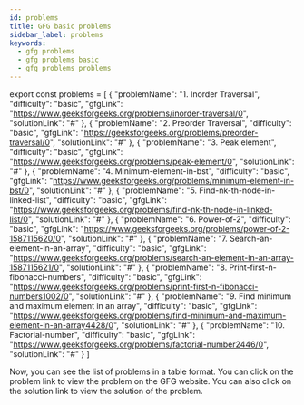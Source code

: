```yaml
---
id: problems
title: GFG basic problems
sidebar_label: problems
keywords:
  - gfg problems
  - gfg problems basic
  - gfg problems problems
---
```


export const problems = [
  {
    "problemName": "1. Inorder Traversal",
    "difficulty": "basic",
    "gfgLink": "https://www.geeksforgeeks.org/problems/inorder-traversal/0",
    "solutionLink": "#"
  },
    {
        "problemName": "2. Preorder Traversal",
        "difficulty": "basic",
        "gfgLink": "https://geeksforgeeks.org/problems/preorder-traversal/0",
        "solutionLink": "#"
    },
    {
        "problemName": "3. Peak element",
        "difficulty": "basic",
        "gfgLink": "https://www.geeksforgeeks.org/problems/peak-element/0",
        "solutionLink": "#"
    },
    {
        "problemName": "4. Minimum-element-in-bst",
        "difficulty": "basic",
        "gfgLink": "https://www.geeksforgeeks.org/problems/minimum-element-in-bst/0",
        "solutionLink": "#"
    },
    {
        "problemName": "5. Find-nk-th-node-in-linked-list",
        "difficulty": "basic",
        "gfgLink": "https://www.geeksforgeeks.org/problems/find-nk-th-node-in-linked-list/0",
        "solutionLink": "#"
    },
    {
        "problemName": "6. Power-of-2",
        "difficulty": "basic",
        "gfgLink": "https://www.geeksforgeeks.org/problems/power-of-2-1587115620/0",
        "solutionLink": "#"
    },
    {
        "problemName": "7. Search-an-element-in-an-array",
        "difficulty": "basic",
        "gfgLink": "https://www.geeksforgeeks.org/problems/search-an-element-in-an-array-1587115621/0",
        "solutionLink": "#"
    },
    {
        "problemName": "8. Print-first-n-fibonacci-numbers",
        "difficulty": "basic",
        "gfgLink": "https://www.geeksforgeeks.org/problems/print-first-n-fibonacci-numbers1002/0",
        "solutionLink": "#"
    },
    {
        "problemName": "9. Find minimum and maximum element in an array",
        "difficulty": "basic",
        "gfgLink": "https://www.geeksforgeeks.org/problems/find-minimum-and-maximum-element-in-an-array4428/0",
        "solutionLink": "#"
    },
    {
        "problemName": "10. Factorial-number",
        "difficulty": "basic",
        "gfgLink": "https://www.geeksforgeeks.org/problems/factorial-number2446/0",
        "solutionLink": "#"
    }
]

<Table 
    title=""
    data={problems}
    isSorted={false}
    collectionLink="https://www.geeksforgeeks.org/"
/>

Now, you can see the list of problems in a table format. You can click on the problem link to view the problem on the GFG website. You can also click on the solution link to view the solution of the problem.